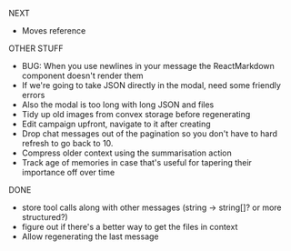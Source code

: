 NEXT
- Moves reference

OTHER STUFF

- BUG: When you use newlines in your message the ReactMarkdown component doesn't render them
- If we're going to take JSON directly in the modal, need some friendly errors
- Also the modal is too long with long JSON and files
- Tidy up old images from convex storage before regenerating
- Edit campaign upfront, navigate to it after creating
- Drop chat messages out of the pagination so you don't have to hard refresh to go back to 10.
- Compress older context using the summarisation action
- Track age of memories in case that's useful for tapering their importance off over time

DONE

- store tool calls along with other messages (string -> string[]? or more structured?)
- figure out if there's a better way to get the files in context
- Allow regenerating the last message
